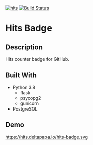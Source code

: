[![hits](https://hits.deltapapa.io/hits-badge.svg)](https://github.com/dp92987/hits-badge) [![Build Status](https://travis-ci.com/dp92987/hits-badge.svg?branch=master)](https://travis-ci.com/dp92987/hits-badge)

# Hits Badge

## Description

Hits counter badge for GitHub.

## Built With
* Python 3.8
  * flask
  * psycopg2
  * gunicorn
* PostgreSQL

## Demo

https://hits.deltapapa.io/hits-badge.svg
